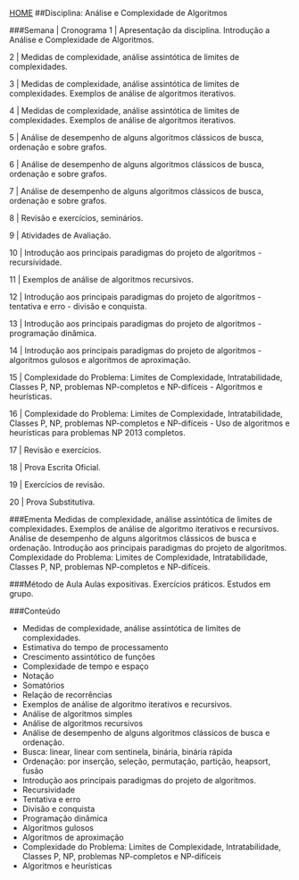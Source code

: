 [HOME](https://github.com/lucastafarelbs/Ensino-Superior-de-Informatica-GRATUITO)
##Disciplina: Análise e Complexidade de Algoritmos

###Semana | Cronograma
1	| Apresentação da disciplina. Introdução a Análise e Complexidade de Algoritmos.

2	| Medidas de complexidade, análise assintótica de limites de complexidades.

3	| Medidas de complexidade, análise assintótica de limites de complexidades. Exemplos de análise de algoritmos iterativos.

4	| Medidas de complexidade, análise assintótica de limites de complexidades. Exemplos de análise de algoritmos iterativos.

5	| Análise de desempenho de alguns algoritmos clássicos de busca, ordenação e sobre grafos.

6	| Análise de desempenho de alguns algoritmos clássicos de busca, ordenação e sobre grafos.

7	| Análise de desempenho de alguns algoritmos clássicos de busca, ordenação e sobre grafos.

8	| Revisão e exercícios, seminários.

9	| Atividades de Avaliação.

10	| Introdução aos principais paradigmas do projeto de algoritmos - recursividade.

11	| Exemplos de análise de algoritmos recursivos.

12	| Introdução aos principais paradigmas do projeto de algoritmos - tentativa e erro - divisão e conquista.

13	| Introdução aos principais paradigmas do projeto de algoritmos - programação dinâmica.

14	| Introdução aos principais paradigmas do projeto de algoritmos - algoritmos gulosos e algoritmos de aproximação.

15	| Complexidade do Problema: Limites de Complexidade, Intratabilidade, Classes P, NP, problemas NP-completos e NP-difíceis - Algoritmos e heurísticas.

16	| Complexidade do Problema: Limites de Complexidade, Intratabilidade, Classes P, NP, problemas NP-completos e NP-difíceis - Uso de algoritmos e heurísticas para problemas NP 2013 completos.

17	| Revisão e exercícios.

18	| Prova Escrita Oficial.

19	| Exercícios de revisão.

20	| Prova Substitutiva.

###Ementa
Medidas de complexidade, análise assintótica de limites de complexidades. Exemplos de análise de algoritmo iterativos e recursivos. Análise de desempenho de alguns algoritmos clássicos de busca e ordenação. Introdução aos principais paradigmas do projeto de algoritmos. Complexidade do Problema: Limites de Complexidade, Intratabilidade, Classes P, NP, problemas NP-completos e NP-difíceis.

###Método de Aula
Aulas expositivas. Exercícios práticos. Estudos em grupo.

###Conteúdo
- Medidas de complexidade, análise assintótica de limites de complexidades.
- Estimativa do tempo de processamento
- Crescimento assintótico de funções
- Complexidade de tempo e espaço
- Notação
- Somatórios
- Relação de recorrências
- Exemplos de análise de algoritmo iterativos e recursivos.
- Análise de algoritmos simples
- Análise de algoritmos recursivos
- Análise de desempenho de alguns algoritmos clássicos de busca e ordenação.
- Busca: linear, linear com sentinela, binária, binária rápida
- Ordenação: por inserção, seleção, permutação, partição, heapsort, fusão
- Introdução aos principais paradigmas do projeto de algoritmos.
- Recursividade
- Tentativa e erro
- Divisão e conquista
- Programação dinâmica
- Algoritmos gulosos
- Algoritmos de aproximação
- Complexidade do Problema: Limites de Complexidade, Intratabilidade, Classes P, NP, problemas NP-completos e NP-difíceis
- Algoritmos e heurísticas
